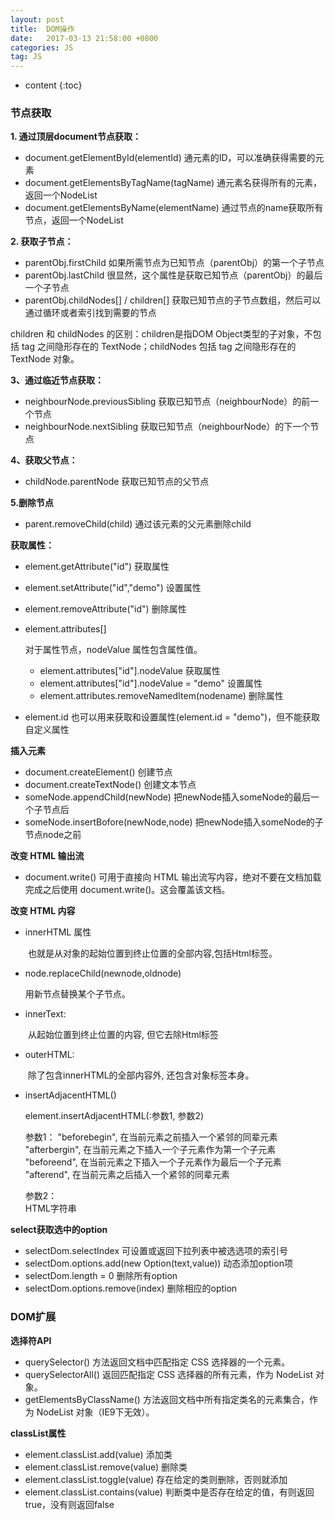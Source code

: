 ```yaml
---
layout: post
title:  DOM操作
date:   2017-03-13 21:58:00 +0800
categories: JS
tag: JS
---
```


* content
{:toc}

### 节点获取  
 
**1. 通过顶层document节点获取：**  

 - document.getElementById(elementId) 通元素的ID，可以准确获得需要的元素  
 - document.getElementsByTagName(tagName) 通元素名获得所有的元素，返回一个NodeList  
 - document.getElementsByName(elementName) 通过节点的name获取所有节点，返回一个NodeList    

**2. 获取子节点：**    

 - parentObj.firstChild  如果所需节点为已知节点（parentObj）的第一个子节点  
 - parentObj.lastChild  很显然，这个属性是获取已知节点（parentObj）的最后一个子节点  
 - parentObj.childNodes[] / children[]  获取已知节点的子节点数组，然后可以通过循环或者索引找到需要的节点   

 children 和 childNodes 的区别：children是指DOM Object类型的子对象，不包括 tag 之间隐形存在的 TextNode；childNodes 包括 tag 之间隐形存在的 TextNode 对象。 

**3、通过临近节点获取：**   

 - neighbourNode.previousSibling  获取已知节点（neighbourNode）的前一个节点  
 - neighbourNode.nextSibling  获取已知节点（neighbourNode）的下一个节点  

**4、获取父节点：**  

 - childNode.parentNode  获取已知节点的父节点  

**5.删除节点**

 - parent.removeChild(child)  通过该元素的父元素删除child

**获取属性：**   

 - element.getAttribute("id")  获取属性  
 - element.setAttribute("id","demo")  设置属性 
 - element.removeAttribute("id")  删除属性  
 - element.attributes[] 
   
   对于属性节点，nodeValue 属性包含属性值。

      - element.attributes["id"].nodeValue  获取属性  
      - element.attributes["id"].nodeValue = "demo"  设置属性  
      - element.attributes.removeNamedItem(nodename)  删除属性
        
 - element.id  也可以用来获取和设置属性(element.id = "demo")，但不能获取自定义属性  

**插入元素**

 - document.createElement()  创建节点  
 - document.createTextNode()  创建文本节点  
 - someNode.appendChild(newNode)  把newNode插入someNode的最后一个子节点后  
 - someNode.insertBofore(newNode,node)  把newNode插入someNode的子节点node之前  

**改变 HTML 输出流**

 - document.write() 可用于直接向 HTML 输出流写内容，绝对不要在文档加载完成之后使用 document.write()。这会覆盖该文档。

**改变 HTML 内容**

- innerHTML 属性

　　也就是从对象的起始位置到终止位置的全部内容,包括Html标签。

- node.replaceChild(newnode,oldnode)

    用新节点替换某个子节点。
    
- innerText: 

　　从起始位置到终止位置的内容, 但它去除Html标签 

- outerHTML:

　　除了包含innerHTML的全部内容外, 还包含对象标签本身。
  
- insertAdjacentHTML()

    element.insertAdjacentHTML(:参数1, 参数2)  

    参数1： 
    "beforebegin", 在当前元素之前插入一个紧邻的同辈元素  
    "afterbergin", 在当前元素之下插入一个子元素作为第一个子元素  
    "beforeend", 在当前元素之下插入一个子元素作为最后一个子元素   
    "afterend", 在当前元素之后插入一个紧邻的同辈元素 

    参数2：  
    HTML字符串

**select获取选中的option**

- selectDom.selectIndex  可设置或返回下拉列表中被选选项的索引号
- selectDom.options.add(new Option(text,value))  动态添加option项
- selectDom.length = 0  删除所有option
- selectDom.options.remove(index)  删除相应的option

### DOM扩展

**选择符API**

 - querySelector()  方法返回文档中匹配指定 CSS 选择器的一个元素。
 - querySelectorAll()  返回匹配指定 CSS 选择器的所有元素，作为 NodeList 对象。
 - getElementsByClassName() 方法返回文档中所有指定类名的元素集合，作为 NodeList 对象（IE9下无效）。

**classList属性**

 - element.classList.add(value)  添加类
 - element.classList.remove(value)  删除类
 - element.classList.toggle(value)  存在给定的类则删除，否则就添加
 - element.classList.contains(value)  判断类中是否存在给定的值，有则返回true，没有则返回false













